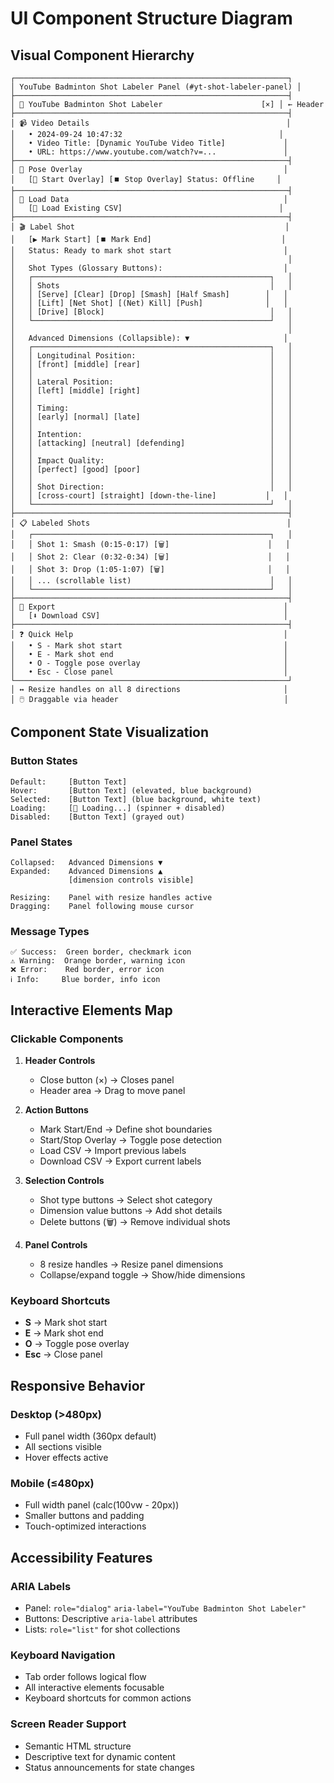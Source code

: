 # UI Component Structure Diagram

## Visual Component Hierarchy

```
┌─────────────────────────────────────────────────────────────┐
│ YouTube Badminton Shot Labeler Panel (#yt-shot-labeler-panel) │
├─────────────────────────────────────────────────────────────┤
│ 🏸 YouTube Badminton Shot Labeler                      [×] │ ← Header
├─────────────────────────────────────────────────────────────┤
│ 📹 Video Details                                            │
│   • 2024-09-24 10:47:32                                   │
│   • Video Title: [Dynamic YouTube Video Title]             │
│   • URL: https://www.youtube.com/watch?v=...               │
├─────────────────────────────────────────────────────────────┤
│ 🎯 Pose Overlay                                             │
│   [🔴 Start Overlay] [⏹️ Stop Overlay] Status: Offline     │
├─────────────────────────────────────────────────────────────┤
│ 📂 Load Data                                                │
│   [📁 Load Existing CSV]                                   │
├─────────────────────────────────────────────────────────────┤
│ 🎬 Label Shot                                               │
│   [▶️ Mark Start] [⏹️ Mark End]                             │
│   Status: Ready to mark shot start                         │
│                                                             │
│   Shot Types (Glossary Buttons):                           │
│   ┌─────────────────────────────────────────────────────┐   │
│   │ Shots                                               │   │
│   │ [Serve] [Clear] [Drop] [Smash] [Half Smash]        │   │
│   │ [Lift] [Net Shot] [(Net) Kill] [Push]              │   │
│   │ [Drive] [Block]                                     │   │
│   └─────────────────────────────────────────────────────┘   │
│                                                             │
│   Advanced Dimensions (Collapsible): ▼                     │
│   ┌─────────────────────────────────────────────────────┐   │
│   │ Longitudinal Position:                              │   │
│   │ [front] [middle] [rear]                             │   │
│   │                                                     │   │
│   │ Lateral Position:                                   │   │
│   │ [left] [middle] [right]                             │   │
│   │                                                     │   │
│   │ Timing:                                             │   │
│   │ [early] [normal] [late]                             │   │
│   │                                                     │   │
│   │ Intention:                                          │   │
│   │ [attacking] [neutral] [defending]                   │   │
│   │                                                     │   │
│   │ Impact Quality:                                     │   │
│   │ [perfect] [good] [poor]                             │   │
│   │                                                     │   │
│   │ Shot Direction:                                     │   │
│   │ [cross-court] [straight] [down-the-line]           │   │
│   └─────────────────────────────────────────────────────┘   │
├─────────────────────────────────────────────────────────────┤
│ 📋 Labeled Shots                                            │
│   ┌─────────────────────────────────────────────────────┐   │
│   │ Shot 1: Smash (0:15-0:17) [🗑️]                      │   │
│   │ Shot 2: Clear (0:32-0:34) [🗑️]                      │   │
│   │ Shot 3: Drop (1:05-1:07) [🗑️]                       │   │
│   │ ... (scrollable list)                               │   │
│   └─────────────────────────────────────────────────────┘   │
├─────────────────────────────────────────────────────────────┤
│ 💾 Export                                                   │
│   [⬇️ Download CSV]                                         │
├─────────────────────────────────────────────────────────────┤
│ ❓ Quick Help                                               │
│   • S - Mark shot start                                    │
│   • E - Mark shot end                                      │
│   • O - Toggle pose overlay                                │
│   • Esc - Close panel                                      │
└─────────────────────────────────────────────────────────────┘
│ ↔️ Resize handles on all 8 directions                       │
│ 🖱️ Draggable via header                                     │
```

## Component State Visualization

### Button States
```
Default:     [Button Text]
Hover:       [Button Text] (elevated, blue background)
Selected:    [Button Text] (blue background, white text) 
Loading:     [🔄 Loading...] (spinner + disabled)
Disabled:    [Button Text] (grayed out)
```

### Panel States
```
Collapsed:   Advanced Dimensions ▼
Expanded:    Advanced Dimensions ▲
             [dimension controls visible]

Resizing:    Panel with resize handles active
Dragging:    Panel following mouse cursor
```

### Message Types
```
✅ Success:  Green border, checkmark icon
⚠️ Warning:  Orange border, warning icon  
❌ Error:    Red border, error icon
ℹ️ Info:     Blue border, info icon
```

## Interactive Elements Map

### Clickable Components
1. **Header Controls**
   - Close button (×) → Closes panel
   - Header area → Drag to move panel

2. **Action Buttons** 
   - Mark Start/End → Define shot boundaries
   - Start/Stop Overlay → Toggle pose detection
   - Load CSV → Import previous labels
   - Download CSV → Export current labels

3. **Selection Controls**
   - Shot type buttons → Select shot category
   - Dimension value buttons → Add shot details
   - Delete buttons (🗑️) → Remove individual shots

4. **Panel Controls**
   - 8 resize handles → Resize panel dimensions
   - Collapse/expand toggle → Show/hide dimensions

### Keyboard Shortcuts
- **S** → Mark shot start
- **E** → Mark shot end  
- **O** → Toggle pose overlay
- **Esc** → Close panel

## Responsive Behavior

### Desktop (>480px)
- Full panel width (360px default)
- All sections visible
- Hover effects active

### Mobile (≤480px)
- Full width panel (calc(100vw - 20px))
- Smaller buttons and padding
- Touch-optimized interactions

## Accessibility Features

### ARIA Labels
- Panel: `role="dialog"` `aria-label="YouTube Badminton Shot Labeler"`
- Buttons: Descriptive `aria-label` attributes
- Lists: `role="list"` for shot collections

### Keyboard Navigation
- Tab order follows logical flow
- All interactive elements focusable
- Keyboard shortcuts for common actions

### Screen Reader Support
- Semantic HTML structure
- Descriptive text for dynamic content
- Status announcements for state changes